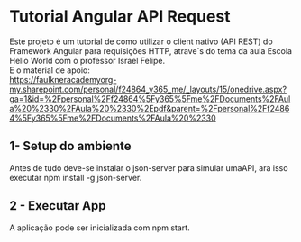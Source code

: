 # Tutorial Angular API Request

Este projeto é um tutorial de como utilizar o client nativo (API REST) do Framework Angular para requisições HTTP, atrave´s do tema da aula Escola Hello World com o professor Israel Felipe.</br>
E o material de apoio:</br> https://faulkneracademyorg-my.sharepoint.com/personal/f24864_y365_me/_layouts/15/onedrive.aspx?ga=1&id=%2Fpersonal%2Ff24864%5Fy365%5Fme%2FDocuments%2FAula%20%2330%2FAula%20%2330%2Epdf&parent=%2Fpersonal%2Ff24864%5Fy365%5Fme%2FDocuments%2FAula%20%2330

## 1- Setup do ambiente

Antes de tudo deve-se instalar o json-server para simular umaAPI, ara isso executar npm install -g json-server.

## 2 - Executar App
A aplicação pode ser inicializada com npm start.
